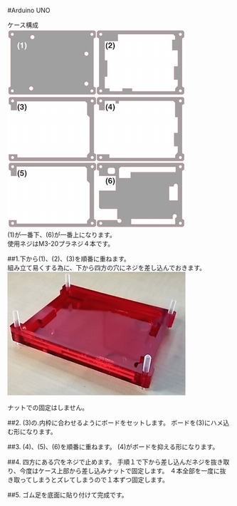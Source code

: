 #Arduino UNO

ケース構成<br>
![](/img/1100_case/manual/arduino_uno00.jpg)
<br>
(1)が一番下、(6)が一番上になります。<br>
使用ネジはM3-20プラネジ４本です。<br>

##1.下から(1)、(2)、(3)を順番に重ねます。<br>
組み立て易くする為に、下から四方の穴にネジを差し込んでおきます。<br>
![](/img/1100_case/manual/arduino_uno01.jpg)

ナットでの固定はしません。

##2.  (3)の.内枠に合わせるようにボードをセットします。
ボードを(3)にハメ込む形になります。

##3.  (4)、(5)、(6)を順番に重ねます。
(4)がボードを抑える形になります。

##4.  四方にある穴をネジで止めます。
手順１で下から差し込んだネジを抜き取り、今度はケース上部から差し込みナットで固定します。
４本全部を一度に抜き取ってしまうとズレてしまうので１本ずつ固定します。

##5.  ゴム足を底面に貼り付けて完成です。